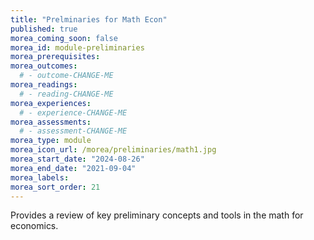 ```yaml
---
title: "Prelminaries for Math Econ"
published: true
morea_coming_soon: false
morea_id: module-preliminaries
morea_prerequisites:
morea_outcomes:
  # - outcome-CHANGE-ME
morea_readings:
  # - reading-CHANGE-ME
morea_experiences:
  # - experience-CHANGE-ME
morea_assessments:
  # - assessment-CHANGE-ME
morea_type: module
morea_icon_url: /morea/preliminaries/math1.jpg
morea_start_date: "2024-08-26"
morea_end_date: "2021-09-04"
morea_labels:
morea_sort_order: 21
---
```


Provides a review of key preliminary concepts and tools in the math for economics.
